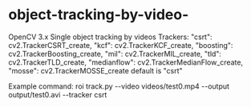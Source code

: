# object-tracking-by-video-

OpenCV 3.x
Single object tracking by videos
Trackers: 
    "csrt": cv2.TrackerCSRT_create,
    "kcf": cv2.TrackerKCF_create,
    "boosting": cv2.TrackerBoosting_create,
    "mil": cv2.TrackerMIL_create,
    "tld": cv2.TrackerTLD_create,
    "medianflow": cv2.TrackerMedianFlow_create,
    "mosse": cv2.TrackerMOSSE_create
default is "csrt"

Example command: roi track.py --video videos/test0.mp4 --output output/test0.avi --tracker csrt

